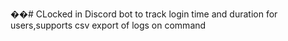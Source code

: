 ��# CLocked in
Discord bot to track login time and duration for users,supports csv export of logs on command 


